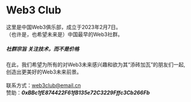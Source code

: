 # Web3 Club

这里是中国Web3俱乐部，成立于2023年2月7日。<br>
（也许是，也希望未来是）中国最早的Web3社群。<br>
##### 社群宗旨 关注技术，而不是价格
在此，我们希望为所有的对Web3未来感兴趣和欲为其“添砖加瓦”的朋友们一起,<br>
创造出更美好的Web3未来前景。
<br>
<br>
联系方式：web3club@email.cn<br>
赞助：***0xBBc1fE874422F61fB135e72C3229Fffc3Cb266Fb***
